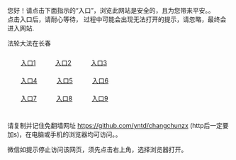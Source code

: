 您好！请点击下面指示的“入口”，浏览此网站是安全的，且为您带来平安。。 <br/>
点击入口后，请耐心等待， 过程中可能会出现无法打开的提示，请忽略，最终会进入网站. </br>

法轮大法在长春<br/>
<div style="padding:10px"><a style="margin:20px" target="_blank" href="https://d1cmpv6uoswc4n.cloudfront.net/2Qpsp?qfsrxjoj" id="ccLink1" rel="nofollow">入口1</a> <a target="_blank" style="margin:20px" href="https://d2jagp3f2ehi6z.cloudfront.net/2Qpsp?msfvrztk" id="ccLink2" rel="nofollow">入口2</a> <a style="margin:20px" target="_blank" href="https://d15wfag5t5x2yi.cloudfront.net/2Qpsp?gfazeurp" id="ccLink3" rel="nofollow">入口3</a></div>

<div style="padding:10px" ><a style="margin:20px" target="_blank" href="https://d1cmpv6uoswc4n.cloudfront.net/2Qpsp?qfsrxjoj" id="ccLink4" rel="nofollow">入口4</a> <a style="margin:20px" href="https://d2jagp3f2ehi6z.cloudfront.net/2Qpsp?msfvrztk" target="_blank" id="ccLink5" rel="nofollow">入口5</a> <a style="margin:20px" href="https://d15wfag5t5x2yi.cloudfront.net/2Qpsp?gfazeurp" target="_blank" id="ccLink6" rel="nofollow">入口6</a></div>

<div style="padding:10px"><a style="margin:20px" target="_blank" href="https://d1cmpv6uoswc4n.cloudfront.net/2Qpsp?qfsrxjoj" id="ccLink7" rel="nofollow">入口7</a> <a style="margin:20px" href="https://d2jagp3f2ehi6z.cloudfront.net/2Qpsp?msfvrztk" target="_blank" id="ccLink8" rel="nofollow">入口8</a> <a style="margin:20px" target="_blank" href="https://d15wfag5t5x2yi.cloudfront.net/2Qpsp?gfazeurp" id="ccLink9" rel="nofollow">入口9</a></div>

<br/>



请复制并记住免翻墙网址 https://github.com/yntd/changchunzx (http后一定要加s)，在电脑或手机的浏览器均可访问。。<br/>

微信如提示停止访问该网页，须先点击右上角，选择浏览器打开。
